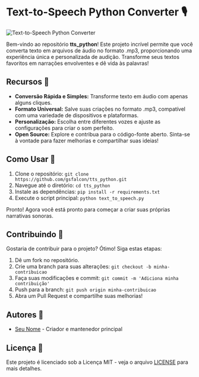 # Text-to-Speech Python Converter 🎙️

![Text-to-Speech Python Converter](link_para_uma_imagem)

Bem-vindo ao repositório **tts_python**! Este projeto incrível permite que você converta texto em arquivos de áudio no formato .mp3, proporcionando uma experiência única e personalizada de audição. Transforme seus textos favoritos em narrações envolventes e dê vida às palavras!

## Recursos 🚀

- **Conversão Rápida e Simples:** Transforme texto em áudio com apenas alguns cliques.
- **Formato Universal:** Salve suas criações no formato .mp3, compatível com uma variedade de dispositivos e plataformas.
- **Personalização:** Escolha entre diferentes vozes e ajuste as configurações para criar o som perfeito.
- **Open Source:** Explore e contribua para o código-fonte aberto. Sinta-se à vontade para fazer melhorias e compartilhar suas ideias!

## Como Usar 🤖

1. Clone o repositório: `git clone https://github.com/gsfalcon/tts_python.git`
2. Navegue até o diretório: `cd tts_python`
3. Instale as dependências: `pip install -r requirements.txt`
4. Execute o script principal: `python text_to_speech.py`

Pronto! Agora você está pronto para começar a criar suas próprias narrativas sonoras.

## Contribuindo 🤝

Gostaria de contribuir para o projeto? Ótimo! Siga estas etapas:

1. Dê um fork no repositório.
2. Crie uma branch para suas alterações: `git checkout -b minha-contribuicao`
3. Faça suas modificações e commit: `git commit -m 'Adiciona minha contribuição'`
4. Push para a branch: `git push origin minha-contribuicao`
5. Abra um Pull Request e compartilhe suas melhorias!

## Autores 🌟

- [Seu Nome](https://github.com/seu_usuario) - Criador e mantenedor principal

## Licença 📝

Este projeto é licenciado sob a Licença MIT - veja o arquivo [LICENSE](LICENSE) para mais detalhes.

